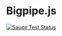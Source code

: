 Bigpipe.js
====

[![Sauce Test Status](https://saucelabs.com/browser-matrix/tbfe.svg)](https://saucelabs.com/u/tbfe)
